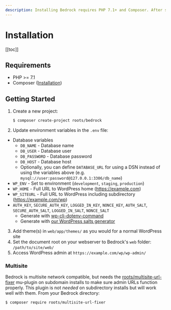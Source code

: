 ```yaml
---
description: Installing Bedrock requires PHP 7.1+ and Composer. After setting environment variables and the document root you can access your WordPress installation.
---
```


# Installation

[[toc]]

## Requirements

- PHP >= 7.1
- Composer ([Installation](https://getcomposer.org/doc/00-intro.md#installation-linux-unix-macos))

## Getting Started

1. Create a new project:
    ```bash
    $ composer create-project roots/bedrock
    ```
2. Update environment variables in the `.env` file:
  - Database variables
    - `DB_NAME` - Database name
    - `DB_USER` - Database user
    - `DB_PASSWORD` - Database password
    - `DB_HOST` - Database host
    - Optionally, you can define `DATABASE_URL` for using a DSN instead of using the variables above (e.g. `mysql://user:password@127.0.0.1:3306/db_name`)
  - `WP_ENV` - Set to environment (`development`, `staging`, `production`)
  - `WP_HOME` - Full URL to WordPress home (https://example.com)
  - `WP_SITEURL` - Full URL to WordPress including subdirectory (https://example.com/wp)
  - `AUTH_KEY`, `SECURE_AUTH_KEY`, `LOGGED_IN_KEY`, `NONCE_KEY`, `AUTH_SALT`, `SECURE_AUTH_SALT`, `LOGGED_IN_SALT`, `NONCE_SALT`
    - Generate with [wp-cli-dotenv-command](https://github.com/aaemnnosttv/wp-cli-dotenv-command)
    - Generate with [our WordPress salts generator](https://roots.io/salts.html)
3. Add theme(s) in `web/app/themes/` as you would for a normal WordPress site
4. Set the document root on your webserver to Bedrock's `web` folder: `/path/to/site/web/`
5. Access WordPress admin at `https://example.com/wp/wp-admin/`

### Multisite

Bedrock is multisite network compatible, but needs the [roots/multisite-url-fixer](https://github.com/roots/multisite-url-fixer) mu-plugin on subdomain installs to make sure admin URLs function properly. This plugin is not _needed_ on subdirectory installs but will work well with them. From your Bedrock directory:

```bash
$ composer require roots/multisite-url-fixer
```
